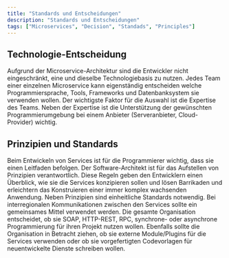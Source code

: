 ```yaml
---
title: "Standards und Entscheidungen"
description: "Standards und Entscheidungen"
tags: ["Microservices", "Decision", "Standads", "Principles"]
---
```


## Technologie-Entscheidung
Aufgrund der Microservice-Architektur sind die Entwickler nicht eingeschränkt, eine und dieselbe Technologiebasis zu nutzen. Jedes Team einer einzelnen Microservice kann eigenständig entscheiden welche Programmiersprache, Tools, Frameworks und Datenbanksystem sie verwenden wollen. Der wichtigste Faktor für die Auswahl ist die Expertise des Teams. Neben der Expertise ist die Unterstützung der gewünschten Programmierumgebung bei einem Anbieter (Serveranbieter, Cloud-Provider) wichtig. 

## Prinzipien und Standards 
Beim Entwickeln von Services ist für die Programmierer wichtig, dass sie einen Leitfaden befolgen. Der Software-Architekt ist für das Aufstellen von Prinzipien verantwortlich.  Diese Regeln geben den Entwicklern einen Überblick, wie sie die Services konzipieren sollen und lösen Barrikaden und erleichtern das Konstruieren einer immer komplex wachsenden Anwendung. 
Neben Prinzipien sind einheitliche Standards notwendig. Bei interregionalen Kommunikationen zwischen den Services sollte ein gemeinsames Mittel verwendet werden. Die gesamte Organisation entscheidet, ob sie SOAP, HTTP-REST, RPC, synchrone- oder asynchrone Programmierung für ihren Projekt nutzen wollen. 
Ebenfalls sollte die Organisation in Betracht ziehen, ob sie externe Module/Plugins für die Services verwenden oder ob sie vorgefertigten Codevorlagen für neuentwickelte Dienste schreiben wollen. 

